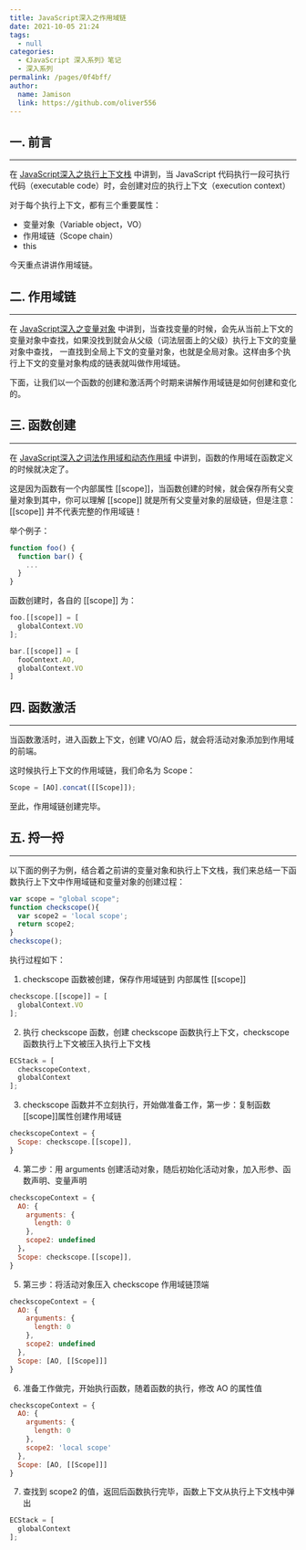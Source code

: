 ```yaml
---
title: JavaScript深入之作用域链
date: 2021-10-05 21:24
tags:
  - null
categories:
  - 《JavaScript 深入系列》笔记
  - 深入系列
permalink: /pages/0f4bff/
author:
  name: Jamison
  link: https://github.com/oliver556
---
```


## 一. 前言

---

在 [JavaScript深入之执行上下文栈](03.JavaScript深入之执行上下文栈.md) 中讲到，当 JavaScript 代码执行一段可执行代码（executable code）时，会创建对应的执行上下文（execution context）

对于每个执行上下文，都有三个重要属性：

- 变量对象（Variable object，VO）
- 作用域链（Scope chain）
- this

今天重点讲讲作用域链。

## 二. 作用域链

---

在 [JavaScript深入之变量对象](04.JavaScript深入之变量对象.md) 中讲到，当查找变量的时候，会先从当前上下文的变量对象中查找，如果没找到就会从父级（词法层面上的父级）执行上下文的变量对象中查找，
一直找到全局上下文的变量对象，也就是全局对象。这样由多个执行上下文的变量对象构成的链表就叫做作用域链。

下面，让我们以一个函数的创建和激活两个时期来讲解作用域链是如何创建和变化的。

## 三. 函数创建

---

在 [JavaScript深入之词法作用域和动态作用域](02.JavaScript深入之词法作用域和动态作用域.md) 中讲到，函数的作用域在函数定义的时候就决定了。

这是因为函数有一个内部属性 [[scope]]，当函数创建的时候，就会保存所有父变量对象到其中，你可以理解 [[scope]] 就是所有父变量对象的层级链，但是注意：[[scope]] 并不代表完整的作用域链！

举个例子：

```js
function foo() {
  function bar() {
    ...
  }
}
```

函数创建时，各自的 [[scope]] 为：

```js
foo.[[scope]] = [
  globalContext.VO
];

bar.[[scope]] = [
  fooContext.AO,
  globalContext.VO
]
```

## 四. 函数激活

---

当函数激活时，进入函数上下文，创建 VO/AO 后，就会将活动对象添加到作用域的前端。

这时候执行上下文的作用域链，我们命名为 Scope：

```js
Scope = [AO].concat([[Scope]]);
```

至此，作用域链创建完毕。

## 五. 捋一捋

---

以下面的例子为例，结合着之前讲的变量对象和执行上下文栈，我们来总结一下函数执行上下文中作用域链和变量对象的创建过程：

```js
var scope = "global scope";
function checkscope(){
  var scope2 = 'local scope';
  return scope2;
}
checkscope();
```

执行过程如下：

1. checkscope 函数被创建，保存作用域链到 内部属性 [[scope]]

```js
checkscope.[[scope]] = [
  globalContext.VO
];
```

2. 执行 checkscope 函数，创建 checkscope 函数执行上下文，checkscope 函数执行上下文被压入执行上下文栈

```js
ECStack = [
  checkscopeContext,
  globalContext
];
```

3. checkscope 函数并不立刻执行，开始做准备工作，第一步：复制函数[[scope]]属性创建作用域链

```js
checkscopeContext = {
  Scope: checkscope.[[scope]],
}
```

4. 第二步：用 arguments 创建活动对象，随后初始化活动对象，加入形参、函数声明、变量声明

```js
checkscopeContext = {
  AO: {
    arguments: {
      length: 0
    },
    scope2: undefined
  }，
  Scope: checkscope.[[scope]],
}
```

5. 第三步：将活动对象压入 checkscope 作用域链顶端

```js
checkscopeContext = {
  AO: {
    arguments: {
      length: 0
    },
    scope2: undefined
  },
  Scope: [AO, [[Scope]]]
}
```

6. 准备工作做完，开始执行函数，随着函数的执行，修改 AO 的属性值

```js
checkscopeContext = {
  AO: {
    arguments: {
      length: 0
    },
    scope2: 'local scope'
  },
  Scope: [AO, [[Scope]]]
}
```

7. 查找到 scope2 的值，返回后函数执行完毕，函数上下文从执行上下文栈中弹出

```js
ECStack = [
  globalContext
];
```

